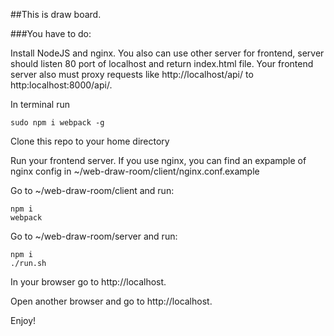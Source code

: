 ##This is draw board.</h3>

###You have to do:</h4>

Install NodeJS and nginx. You also can use other server for frontend, server should listen 80 port of localhost and return index.html file. Your frontend server also must proxy requests like http://localhost/api/ to http:localhost:8000/api/.


In terminal run
```shell
sudo npm i webpack -g
```


Clone this repo to your home directory


Run your frontend server. If you use nginx, you can find an expample of nginx config in ~/web-draw-room/client/nginx.conf.example


Go to ~/web-draw-room/client and run: 
```shell
npm i
webpack
```


Go to ~/web-draw-room/server and run:
```shell
npm i
./run.sh
```


In your browser go to http://localhost.


Open another browser and go to http://localhost. 

Enjoy!